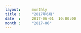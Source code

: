 ```yaml
---  
layout:     monthly
title :     "2017年6月"    
date  :     2017-06-01  10:00:00    
month :     "2017-06"    
---  
```

